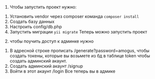1) Чтобы запустить проект нужно:
1. Установить vendor через composer команда `composer install`
2. Создать базу данных
3. Настроить config/db.php
4. Запустить миграции `yii migrate`
Теперь можно запустить проект

2) чтобы поучить доступ к админке нужно
1. В адресной строке прописать /generate?password=amogus, чтобы создать токены, которые вы возьмете из бд в таблице token чтобы создать админский акаунт.
2. Создать админский акаунт /signup
3. Войти в этот акаунт /login
Все теперь вы в адмике
